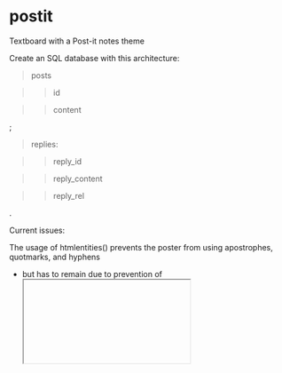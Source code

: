 postit
======

Textboard with a Post-it notes theme

Create an SQL database with this architecture:

>posts
 
   >>id
 
   >>content

;

>replies:
   
   >>reply_id
   
   >>reply_content
   
   >>reply_rel

.

Current issues:

The usage of htmlentities() prevents the poster from using apostrophes, quotmarks, and hyphens
 - but has to remain due to prevention of <iframe>s and <object>s being posted.

Can't seem to control post order.
